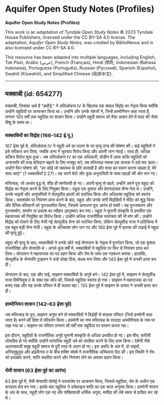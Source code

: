 # Aquifer Open Study Notes (Profiles)

**Aquifer Open Study Notes (Profiles)**

This work is an adaptation of *Tyndale Open Study Notes* © 2023 Tyndale House Publishers, licensed under the CC BY\-SA 4\.0 license. The adaptation, *Aquifer Open Study Notes*, was created by BiblioNexus and is also licensed under CC BY\-SA 4\.0\.

This resource has been adapted into multiple languages, including English, Tok Pisin, Arabic (عربي), French (Français), Hindi (हिंदी), Indonesian (Bahasa Indonesia), Portuguese (Português), Russian (Русский), Spanish (Español), Swahili (Kiswahili), and Simplified Chinese (简体中文).



--------------------------------

## मक्काबी (id: 654277)

मक्काबी, जिसका अर्थ है "हथौड़े," ने अंतिओकस IV के खिलाफ एक सफल विद्रोह का नेतृत्व किया क्योंकि उन्होंने यहूदियों पर अत्याचार किया था। उन्होंने और उनके वंशजों ने, जिन्हें हस्मोनियन कहा जाता है, लगभग 100 वर्षों तक यहूदिया पर शासन किया। उन्होंने यहूदी समाज को वैसा आकर देने में मदद की जैसा यीशु के समय था।

### मक्काबियों का विद्रोह (166–142 ई.पू.)

167 ईसा पूर्व में, अंतिओकस IV ने यहूदी धर्म का पालन के पर मृत्यु दण्ड की घोषणा की। कई यहूदियों ने इसे स्वीकार कर लिया, जबकि अन्य ने चुपचाप विरोध किया और अपनी जान गंवाई। जल्द ही, अधिक सक्रिय विरोध शुरू हुआ। जब अंतिओकस IV का एक अधिकारी, मोडीन में आया ताकि यहूदियों को अन्यजाति की तरह बलिदान चढ़ाने के लिए मजबूर करे, तब मत्तित्याह नामक एक याजक ने उसे मार डाला। उन्होंने फिर घोषणा की, "हर कोई जो व्यवस्था के प्रति उत्साही है और वाचा का पालन करना चाहता है, मेरे साथ आए!" (*1 मक्काबियों* 2:27\)। वह अपने बेटों और कुछ अनुयायियों के साथ पहाड़ों की ओर भाग गए।

मत्तित्याह, जो अत्यंत वृद्ध थे, शीघ्र ही स्वर्गवासी हो गए। अपनी मृत्यु से पहले, उन्होंने अपने पुत्र यहूदा को विद्रोह का नेतृत्व करने के लिए नियुक्त किया। यहूदा एक कुशल और प्रेरणादायक सैन्य नेता थे। उन्होंने, उनके भाइयों और अनुयायियों ने सेल्यूसीड हमलों को पराजित किया और अधिकांश यहूदिया को स्वतंत्र किया। यरूशलेम पर नियंत्रण प्राप्त करने के बाद, यहूदा और उनके संगी विद्रोहियों ने मंदिर को शुद्ध किया और दैनिक बलिदानों को पुनःस्थापित किया, जिससे आराधना पुनः आरंभ हो सकी। यह पुनःस्थापन और पुनःसमर्पण, समर्पण या प्रकाश का त्यौहार (हनुक्का) बन गया। यहूदा ने यूनानी संस्कृति से प्रभावित एक महायाजक की नियुक्ति का विरोध किया। उन्होंने अधिक राजनीतिक स्वतंत्रता की भी मांग की। उन्होंने विद्रोह को रोकने के लिए भेजी गई सेल्यूसीड सेना को पराजित किया, लेकिन सेल्यूसीड राजा ने प्रतिक्रिया में एक बहुत बड़ी सेना भेजी। यहूदा के अधिकांश लोग भाग गए और 160 ईसा पूर्व में एलासा की लड़ाई में यहूदा की मृत्यु हुई।

यहूदा की मृत्यु के बाद, मक्काबियों ने उनके छोटे भाई योनातान के नेतृत्व में पुनर्गठन किया, जो एक कुशल राजनीतिज्ञ और सेनापति थे। अगले कुछ वर्षों में, मक्काबियों ने यहूदिया पर फिर से नियंत्रण प्राप्त कर लिया। योनातान ने महायाजक का पद ग्रहण किया और रोम के साथ एक गठबंधन बनाया। हालांकि, सेल्यूसीड के सेनापति ट्राइफन ने उन्हें धोखा दिया, बंधक बना लिया और 143 ईसा पूर्व में उनकी हत्या कर दी।

योनातान के बाद, एक और भाई, साइमन मक्काबियों के अगुवे बने। 142 ईसा पूर्व में, साइमन ने सेल्यूसीड राजा दिमेत्रियुस II के साथ एक संधि की, जिससे यहूदिया स्वतंत्र हो गया। साइमन ने महायाजक का पद बनाए रखा और यह उनके परिवार में ही चलता रहा। 135 ईसा पूर्व में साइमन के दामाद ने उनकी हत्या कर दी।

### हस्मोनियन शासन (142–63 ईसा पूर्व)

जब मत्तित्याह के पुत्र, साइमन अगुवा बने तो मक्काबियों ने विद्रोही से शासक परिवार (जिसे हस्मोनी कहा जाता है) बनने की दिशा में परिवर्तन किया। हस्मोनी का नाम मत्तित्याह के परदादा अस्मोनियस के नाम पर रखा गया था। साइमन का परिवार लगभग सौ वर्षों तक यहूदिया पर शासन करता रहा।

इस दौरान, यहूदियों के राजनीतिक अगुवे यूनानी संस्कृति से अधिक प्रभावित हो गए। इस बीच, फरीसी लोकप्रिय हो गए क्योंकि उन्होंने पारंपरिक यहूदी धर्म को संरक्षित करने के लिए काम किया। ऐसेनी जैसे अलगाववादी समूह यहूदी समाज से पूरी तरह से अलग हो गए। इस अवधि के अंत में, दो भाइयों, अरिस्तुबुलुस और हाइर्केनस II के बीच शक्ति संघर्ष ने राजनीतिक अस्थिरता पैदा की। इस स्थिति ने रोम को हस्तक्षेप करने, शांति स्थापित करने और नियंत्रण लेने का अवसर प्रदान किया।

### रोमी शासन (63 ईसा पूर्व का आरंभ)

63 ईसा पूर्व में, रोमी सेनापति पोम्पेई ने यरूशलेम पर आक्रमण किया, जिससे यहूदिया, रोम के अधीन एक करदाता क्षेत्र बन गया। इसके बाद यहूदिया ने अपेक्षाकृत शांति का एक काल अनुभव किया। हस्मोनी शासन के अंत के साथ, यहूदी लोग एक नए और शक्तिशाली धार्मिक अगुवा, मसीहा की लंबे समय से प्रतीक्षा कर रहे थे।


